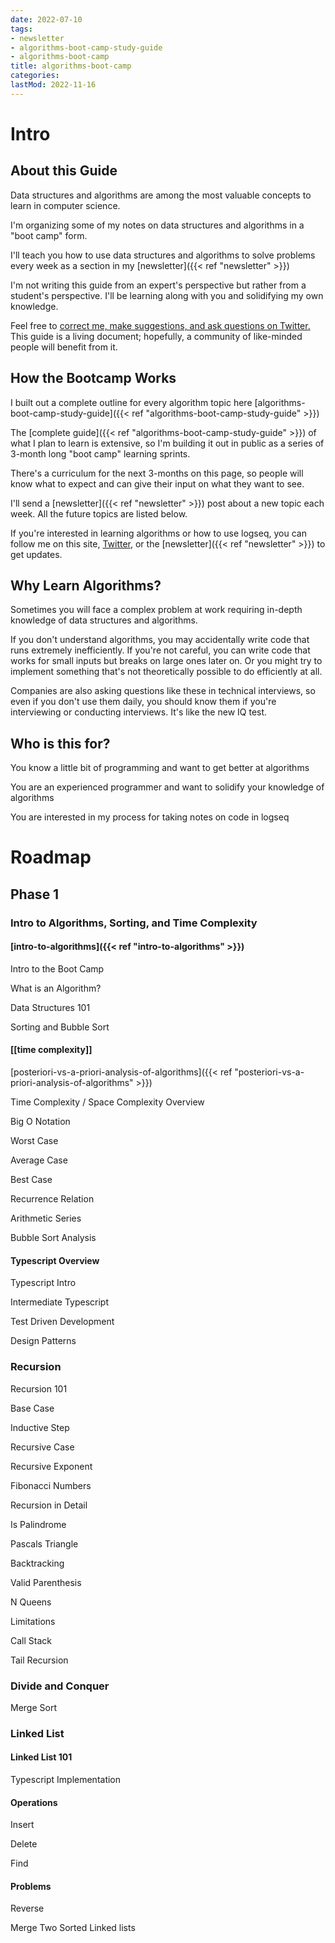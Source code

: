 ```yaml
---
date: 2022-07-10
tags:
- newsletter
- algorithms-boot-camp-study-guide
- algorithms-boot-camp
title: algorithms-boot-camp
categories:
lastMod: 2022-11-16
---
```

# Intro

## About this Guide

Data structures and algorithms are among the most valuable concepts to learn in computer science.

I'm organizing some of my notes on data structures and algorithms in a "boot camp" form.

I'll teach you how to use data structures and algorithms to solve problems every week as a section in my [newsletter]({{< ref "newsletter" >}})

I'm not writing this guide from an expert's perspective but rather from a student's perspective. I'll be learning along with you and solidifying my own knowledge.

Feel free to [correct me, make suggestions, and ask questions on Twitter.](https://twitter.com/Bsunter) This guide is a living document; hopefully, a community of like-minded people will benefit from it.

## How the Bootcamp Works

I built out a complete outline for every algorithm topic here [algorithms-boot-camp-study-guide]({{< ref "algorithms-boot-camp-study-guide" >}})

The [complete guide]({{< ref "algorithms-boot-camp-study-guide" >}}) of what I plan to learn is extensive, so I'm building it out in public as a series of 3-month long "boot camp" learning sprints.

There's a curriculum for the next 3-months on this page, so people will know what to expect and can give their input on what they want to see.

I'll send a [newsletter]({{< ref "newsletter" >}}) post about a new topic each week. All the future topics are listed below.

If you're interested in learning algorithms or how to use logseq, you can follow me on this site, [Twitter](https://twitter.com/Bsunter), or the [newsletter]({{< ref "newsletter" >}}) to get updates.

## Why Learn Algorithms?

Sometimes you will face a complex problem at work requiring in-depth knowledge of data structures and algorithms.

If you don't understand algorithms, you may accidentally write code that runs extremely inefficiently. If you're not careful, you can write code that works for small inputs but breaks on large ones later on. Or you might try to implement something that's not theoretically possible to do efficiently at all.

Companies are also asking questions like these in technical interviews, so even if you don't use them daily, you should know them if you're interviewing or conducting interviews. It's like the new IQ test.

## Who is this for?

You know a little bit of programming and want to get better at algorithms

You are an experienced programmer and want to solidify your knowledge of algorithms

You are interested in my process for taking notes on code in logseq

# Roadmap

## Phase 1

### Intro to Algorithms, Sorting, and Time Complexity

#### [intro-to-algorithms]({{< ref "intro-to-algorithms" >}})

Intro to the Boot Camp

What is an Algorithm?

Data Structures 101

Sorting and Bubble Sort

#### [[time complexity]]

[posteriori-vs-a-priori-analysis-of-algorithms]({{< ref "posteriori-vs-a-priori-analysis-of-algorithms" >}})

Time Complexity / Space Complexity Overview

Big O Notation


Worst Case

Average Case

Best Case

Recurrence Relation

Arithmetic Series

Bubble Sort Analysis

#### Typescript Overview

Typescript Intro

Intermediate Typescript

Test Driven Development

Design Patterns

### Recursion

Recursion 101


Base Case

Inductive Step

Recursive Case

Recursive Exponent

Fibonacci Numbers

Recursion in Detail


Is Palindrome

Pascals Triangle

Backtracking


Valid Parenthesis

N Queens

Limitations


Call Stack

Tail Recursion

### Divide and Conquer

Merge Sort

### Linked List

#### Linked List 101


Typescript Implementation

#### Operations


Insert

Delete

Find

#### Problems


Reverse

Merge Two Sorted Linked lists
